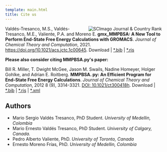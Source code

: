 ```yaml
---
template: main.html
title: Cite us
---
```


<a href="https://www.scimagojr.com/journalsearch.php?q=5100155074&amp;tip=sid&amp;exact=no" title="SCImago Journal 
&amp; Country Rank"><img border="0" align="right" src="https://www.scimagojr.com/journal_img.php?id=5100155074" 
alt="SCImago Journal &amp; Country Rank"  /></a>

Valdés-Tresanco, M.S., Valdés-Tresanco, M.E., Valiente, P.A. and Moreno E. **gmx_MMPBSA: A New Tool to Perform 
End-State Free Energy Calculations with GROMACS**. _Journal of Chemical Theory and Computation_, 2021. 
https://doi.org/10.1021/acs.jctc.1c00645. Download | [*.bib](gmx_MMPBSA_citation.bib)
| [*.ris](gmx_MMPBSA_citation.ris)

**Please also consider citing MMPBSA.py's paper:**

Bill R. Miller, T. Dwight McGee, Jason M. Swails, Nadine Homeyer, Holger Gohlke, and Adrian E. Roitberg. **MMPBSA.
py: An Efficient Program for End-State Free Energy Calculations**.  _Journal of Chemical Theory and Computation_, 
2012 8 (9), 3314-3321. [DOI: 10.1021/ct300418h][1]. Download | [*.bib](MMPBSA_py_citation.bib)
| [*.ris](MMPBSA_py_citation.ris) | [*.xml](MMPBSA_py_citation.xml)

[1]: https://pubs.acs.org/doi/10.1021/ct300418h

## Authors

* Mario Sergio Valdés Tresanco, PhD Student. _University of Medellin, Colombia_
* Mario Ernesto Valdés Tresanco, PhD Student. _University of Calgary, Canada._
* Pedro Alberto Valiente, PhD. _University of Toronto, Canada_
* Ernesto Moreno Frías, PhD. _University of Medellin, Colombia_
